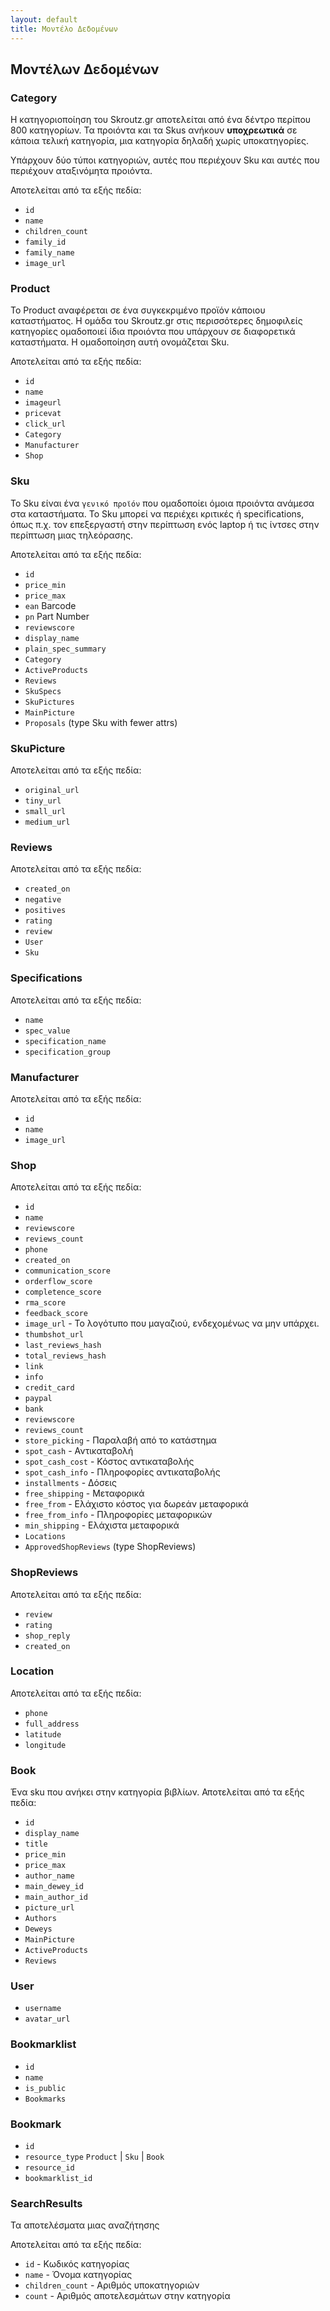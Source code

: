 ```yaml
---
layout: default
title: Μοντέλο Δεδομένων
---
```


## Μοντέλων Δεδομένων ##

### Category ###

Η κατηγοριοποίηση του Skroutz.gr αποτελείται από ένα δέντρο περίπου
800 κατηγορίων. Τα προιόντα και τα Skus ανήκουν **υποχρεωτικά** σε κάποια
τελική κατηγορία, μια κατηγορία δηλαδή χωρίς υποκατηγορίες.

Υπάρχουν δύο τύποι κατηγοριών, αυτές που περιέχουν Sku και αυτές που
περιέχουν αταξινόμητα προιόντα.

Αποτελείται από τα εξής πεδία:

* `id`
* `name`
* `children_count`
* `family_id`
* `family_name`
* `image_url`

### Product ###

Το Product αναφέρεται σε ένα συγκεκριμένο προϊόν κάποιου
καταστήματος. Η ομάδα του Skroutz.gr στις περισσότερες δημοφιλείς
κατηγορίες ομαδoποιεί ίδια προιόντα που υπάρχουν σε διαφορετικά
καταστήματα. Η ομαδοποίηση αυτή ονομάζεται Sku.

Αποτελείται από τα εξής πεδία:

 * `id`
 * `name`
 * `imageurl`
 * `pricevat`
 * `click_url`
 * `Category`
 * `Manufacturer`
 * `Shop`

### Sku ###

Το Sku είναι ένα `γενικό προϊόν` που ομαδοποίει όμοια προιόντα ανάμεσα
στα καταστήματα. Το Sku μπορεί να περιέχει κριτικές ή specifications,
όπως π.χ. τον επεξεργαστή στην περίπτωση ενός laptop ή τις ίντσες στην
περίπτωση μιας τηλεόρασης.

Αποτελείται από τα εξής πεδία:

 * `id`
 * `price_min`
 * `price_max`
 * `ean` Barcode
 * `pn` Part Number
 * `reviewscore`
 * `display_name`
 * `plain_spec_summary`
 * `Category`
 * `ActiveProducts`
 * `Reviews`
 * `SkuSpecs`
 * `SkuPictures`
 * `MainPicture`
 * `Proposals` (type Sku with fewer attrs)


### SkuPicture ###

Αποτελείται από τα εξής πεδία:

* `original_url`
* `tiny_url`
* `small_url`
* `medium_url`

### Reviews ###

Αποτελείται από τα εξής πεδία:

* `created_on`
* `negative`
* `positives`
* `rating`
* `review`
* `User`
* `Sku`

### Specifications ###

Αποτελείται από τα εξής πεδία:

 * `name`
 * `spec_value`
 * `specification_name`
 * `specification_group`

### Manufacturer ###

Αποτελείται από τα εξής πεδία:

 * `id`
 * `name`
 * `image_url`

### Shop ###

Αποτελείται από τα εξής πεδία:

 * `id`
 * `name`
 * `reviewscore`
 * `reviews_count`
 * `phone`
 * `created_on`
 * `communication_score`
 * `orderflow_score`
 * `completence_score`
 * `rma_score`
 * `feedback_score`
 * `image_url` - Το λογότυπο που μαγαζιού, ενδεχομένως να μην υπάρχει.
 * `thumbshot_url`
 * `last_reviews_hash`
 * `total_reviews_hash`
 * `link`
 * `info`
 * `credit_card`
 * `paypal`
 * `bank`
 * `reviewscore`
 * `reviews_count`
 * `store_picking` - Παραλαβή από το κατάστημα
 * `spot_cash` - Αντικαταβολή
 * `spot_cash_cost` - Κόστος αντικαταβολής
 * `spot_cash_info` - Πληροφορίες αντικαταβολής
 * `installments` - Δόσεις
 * `free_shipping` - Μεταφορικά
 * `free_from` - Ελάχιστο κόστος για δωρεάν μεταφορικά
 * `free_from_info` - Πληροφορίες μεταφορικών
 * `min_shipping` - Ελάχιστα μεταφορικά
 * `Locations`
 * `ApprovedShopReviews` (type ShopReviews)

### ShopReviews ###
Αποτελείται από τα εξής πεδία:

* `review`
* `rating`
* `shop_reply`
* `created_on`

### Location ###
Αποτελείται από τα εξής πεδία:

* `phone`
* `full_address`
* `latitude`
* `longitude`

### Book ###
Ένα sku που ανήκει στην κατηγορία βιβλίων. Αποτελείται από τα εξής
πεδία:

* `id`
* `display_name`
* `title`
* `price_min`
* `price_max`
* `author_name`
* `main_dewey_id`
* `main_author_id`
* `picture_url`
* `Authors`
* `Deweys`
* `MainPicture`
* `ActiveProducts`
* `Reviews`

### User ###

 * `username`
 * `avatar_url`

### Bookmarklist ###

 * `id`
 * `name`
 * `is_public`
 * `Bookmarks`

### Bookmark ###

 * `id`
 * `resource_type` `Product` | `Sku` | `Book`
 * `resource_id`
 * `bookmarklist_id`

### SearchResults ###

Τα αποτελέσματα μιας αναζήτησης

Αποτελείται από τα εξής πεδία:

* `id` - Κωδικός κατηγορίας
* `name` - Όνομα κατηγορίας
* `children_count` - Αριθμός υποκατηγοριών
* `count` - Αριθμός αποτελεσμάτων στην κατηγορία


